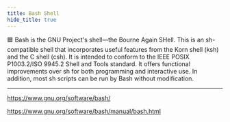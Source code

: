 ```yaml
---
title: Bash Shell
hide_title: true
---
```


🟦 Bash is the GNU Project's shell—the Bourne Again SHell. This is an sh-compatible shell that incorporates useful features from the Korn shell (ksh) and the C shell (csh). It is intended to conform to the IEEE POSIX P1003.2/ISO 9945.2 Shell and Tools standard. It offers functional improvements over sh for both programming and interactive use. In addition, most sh scripts can be run by Bash without modification.

---

https://www.gnu.org/software/bash/

https://www.gnu.org/software/bash/manual/bash.html
